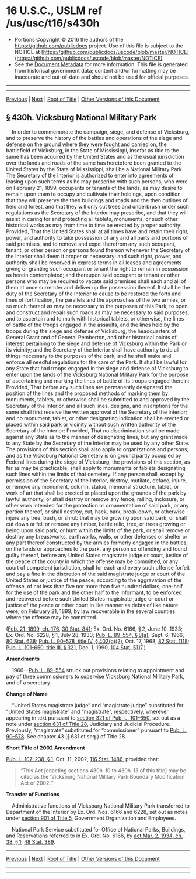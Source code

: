 ---
---

# 16 U.S.C., USLM ref /us/usc/t16/s430h

* Portions Copyright © 2016 the authors of the https://github.com/publicdocs project.
  Use of this file is subject to the NOTICE at [https://github.com/publicdocs/uscode/blob/master/NOTICE](https://github.com/publicdocs/uscode/blob/master/NOTICE)
* See the [Document Metadata](././../../../../..//README.md) for more information.
  This file is generated from historical government data; content and/or formatting may be inaccurate and out-of-date and should not be used for official purposes.

----------
----------

[Previous](./../../../../..//us/usc/t16/ch1/schLX/m__us_usc_t16_s430g–10.md) | [Next](./../../../../..//us/usc/t16/ch1/schLX/m__us_usc_t16_s430h–1.md) | [Root of Title](./../../../../../) | [Other Versions of this Document](https://publicdocs.github.io/go/links?ns=uslm&ref=%2Fus%2Fusc%2Ft16%2Fs430h)

## § 430h. Vicksburg National Military Park

    In order to commemorate the campaign, siege, and defense of Vicksburg, and to preserve the history of the battles and operations of the siege and defense on the ground where they were fought and carried on, the battlefield of Vicksburg, in the State of Mississippi, insofar as title to the same has been acquired by the United States and as the usual jurisdiction over the lands and roads of the same has heretofore been granted to the United States by the State of Mississippi, shall be a National Military Park. The Secretary of the Interior is authorized to enter into agreements of leasing upon such terms as he may prescribe with such persons, who were on February 21, 1899, occupants or tenants of the lands, as may desire to remain upon them to occupy and cultivate their holdings, upon condition that they will preserve the then buildings and roads and the then outlines of field and forest, and that they will only cut trees and underbrush under such regulations as the Secretary of the Interior may prescribe, and that they will assist in caring for and protecting all tablets, monuments, or such other historical works as may from time to time be erected by proper authority: Provided, That the United States shall at all times have and retain their right, power, and authority to take possession of any and all parts and portions of said premises, and to remove and expel therefrom any such occupant, tenant, or other person or persons found thereon whenever the Secretary of the Interior shall deem it proper or necessary; and such right, power, and authority shall be reserved in express terms in all leases and agreements giving or granting such occupant or tenant the right to remain in possession as herein contemplated; and thereupon said occupant or tenant or other persons who may be required to vacate said premises shall each and all of them at once surrender and deliver up the possession thereof. It shall be the duty of the Secretary of the Interior to cause to be restored the forts and lines of fortification, the parallels and the approaches of the two armies, or so much thereof as may be necessary to the purposes of this Park; to open and construct and repair such roads as may be necessary to said purposes, and to ascertain and to mark with historical tablets, or otherwise, the lines of battle of the troops engaged in the assaults, and the lines held by the troops during the siege and defense of Vicksburg, the headquarters of General Grant and of General Pemberton, and other historical points of interest pertaining to the siege and defense of Vicksburg within the Park or its vicinity; and the Secretary of the Interior shall have authority to do all things necessary to the purposes of the park, and he shall make and enforce all needful regulations for the care of the Park. It shall be lawful for any State that had troops engaged in the siege and defense of Vicksburg to enter upon the lands of the Vicksburg National Military Park for the purpose of ascertaining and marking the lines of battle of its troops engaged therein: Provided, That before any such lines are permanently designated the position of the lines and the proposed methods of marking them by monuments, tablets, or otherwise shall be submitted to and approved by the Secretary of the Interior, and all such lines, designs, and inscriptions for the same shall first receive the written approval of the Secretary of the Interior; and no monument, tablet, or other designating indication shall be erected or placed within said park or vicinity without such written authority of the Secretary of the Interior: Provided, That no discrimination shall be made against any State as to the manner of designating lines, but any grant made to any State by the Secretary of the Interior may be used by any other State. The provisions of this section shall also apply to organizations and persons; and as the Vicksburg National Cemetery is on ground partly occupied by Federal lines during the siege of Vicksburg, the provisions of this section, as far as may be practicable, shall apply to monuments or tablets designating such lines within the limits of that cemetery. If any person shall, except by permission of the Secretary of the Interior, destroy, mutilate, deface, injure, or remove any monument, column, statue, memorial structure, tablet, or work of art that shall be erected or placed upon the grounds of the park by lawful authority, or shall destroy or remove any fence, railing, inclosure, or other work intended for the protection or ornamentation of said park, or any portion thereof, or shall destroy, cut, hack, bark, break down, or otherwise injure any tree, bush, or shrub that may be growing upon said park, or shall cut down or fell or remove any timber, battle relic, tree, or trees growing or being upon said park, or hunt within the limits of the park, or shall remove or destroy any breastworks, earthworks, walls, or other defenses or shelter or any part thereof constructed by the armies formerly engaged in the battles, on the lands or approaches to the park, any person so offending and found guilty thereof, before any United States magistrate judge or court, justice of the peace of the county in which the offense may be committed, or any court of competent jurisdiction, shall for each and every such offense forfeit and pay a fine in the discretion of the said magistrate judge or court of the United States or justice of the peace, according to the aggravation of the offense, of not less than five nor more than five hundred dollars, one-half for the use of the park and the other half to the informant, to be enforced and recovered before such United States magistrate judge or court or justice of the peace or other court in like manner as debts of like nature were, on February 21, 1899, by law recoverable in the several counties where the offense may be committed.

([Feb. 21, 1899, ch. 176][/us/act/1899-02-21/ch176], [30 Stat. 841][/us/stat/30/841]; Ex. Ord. No. 6166, § 2, June 10, 1933; Ex. Ord. No. 6228, § 1, July 28, 1933; [Pub. L. 89–554, § 8(a)][/us/pl/89/554/s8/a], Sept. 6, 1966, [80 Stat. 638][/us/stat/80/638]; [Pub. L. 90–578, title IV, § 402(b)(2)][/us/pl/90/578/s402/b/2], Oct. 17, 1968, [82 Stat. 1118][/us/stat/82/1118]; [Pub. L. 101–650, title III, § 321][/us/pl/101/650/s321], Dec. 1, 1990, [104 Stat. 5117][/us/stat/104/5117].)

 __Amendments__ 

    1966—[Pub. L. 89–554][/us/pl/89/554] struck out provisions relating to appointment and pay of three commissioners to supervise Vicksburg National Military Park, and of a secretary.

 __Change of Name__ 

    “United States magistrate judge” and “magistrate judge” substituted for “United States magistrate” and “magistrate”, respectively, wherever appearing in text pursuant to [section 321 of Pub. L. 101–650][/us/pl/101/650/s321], set out as a note under [section 631 of Title 28][/us/usc/t28/s631], Judiciary and Judicial Procedure. Previously, “magistrate” substituted for “commissioner” pursuant to [Pub. L. 90–578][/us/pl/90/578]. See chapter 43 (§ 631 et seq.) of Title 28.

 __Short Title of 2002 Amendment__ 

[Pub. L. 107–238, § 1][/us/pl/107/238/s1], Oct. 11, 2002, [116 Stat. 1486][/us/stat/116/1486], provided that: 

> “This Act \[enacting sections 430h–10 to 430h–13 of this title\] may be cited as the ‘Vicksburg National Military Park Boundary Modification Act of 2002’.”

 __Transfer of Functions__ 

    Administrative functions of Vicksburg National Military Park transferred to Department of the Interior by Ex. Ord. Nos. 6166 and 6228, set out as notes under [section 901 of Title 5][/us/usc/t5/s901], Government Organization and Employees.

    National Park Service substituted for Office of National Parks, Buildings, and Reservations referred to in Ex. Ord. No. 6166, by [act Mar. 2, 1934, ch. 38, § 1][/us/act/1934-03-02/ch38/s1], [48 Stat. 389][/us/stat/48/389].

----------

[Previous](./../../../../..//us/usc/t16/ch1/schLX/m__us_usc_t16_s430g–10.md) | [Next](./../../../../..//us/usc/t16/ch1/schLX/m__us_usc_t16_s430h–1.md) | [Root of Title](./../../../../../) | [Other Versions of this Document](https://publicdocs.github.io/go/links?ns=uslm&ref=%2Fus%2Fusc%2Ft16%2Fs430h)

----------
----------

[/us/act/1899-02-21/ch176]: https://publicdocs.github.io/go/links?ns=uslm&ref=%2Fus%2Fact%2F1899-02-21%2Fch176
[/us/stat/30/841]: https://publicdocs.github.io/go/links?ns=uslm&ref=%2Fus%2Fstat%2F30%2F841
[/us/pl/89/554/s8/a]: https://publicdocs.github.io/go/links?ns=uslm&ref=%2Fus%2Fpl%2F89%2F554%2Fs8%2Fa
[/us/stat/80/638]: https://publicdocs.github.io/go/links?ns=uslm&ref=%2Fus%2Fstat%2F80%2F638
[/us/pl/90/578/s402/b/2]: https://publicdocs.github.io/go/links?ns=uslm&ref=%2Fus%2Fpl%2F90%2F578%2Fs402%2Fb%2F2
[/us/stat/82/1118]: https://publicdocs.github.io/go/links?ns=uslm&ref=%2Fus%2Fstat%2F82%2F1118
[/us/pl/101/650/s321]: https://publicdocs.github.io/go/links?ns=uslm&ref=%2Fus%2Fpl%2F101%2F650%2Fs321
[/us/stat/104/5117]: https://publicdocs.github.io/go/links?ns=uslm&ref=%2Fus%2Fstat%2F104%2F5117
[/us/pl/89/554]: https://publicdocs.github.io/go/links?ns=uslm&ref=%2Fus%2Fpl%2F89%2F554
[/us/pl/101/650/s321]: https://publicdocs.github.io/go/links?ns=uslm&ref=%2Fus%2Fpl%2F101%2F650%2Fs321
[/us/usc/t28/s631]: https://publicdocs.github.io/go/links?ns=uslm&ref=%2Fus%2Fusc%2Ft28%2Fs631
[/us/pl/90/578]: https://publicdocs.github.io/go/links?ns=uslm&ref=%2Fus%2Fpl%2F90%2F578
[/us/pl/107/238/s1]: https://publicdocs.github.io/go/links?ns=uslm&ref=%2Fus%2Fpl%2F107%2F238%2Fs1
[/us/stat/116/1486]: https://publicdocs.github.io/go/links?ns=uslm&ref=%2Fus%2Fstat%2F116%2F1486
[/us/usc/t5/s901]: https://publicdocs.github.io/go/links?ns=uslm&ref=%2Fus%2Fusc%2Ft5%2Fs901
[/us/act/1934-03-02/ch38/s1]: https://publicdocs.github.io/go/links?ns=uslm&ref=%2Fus%2Fact%2F1934-03-02%2Fch38%2Fs1
[/us/stat/48/389]: https://publicdocs.github.io/go/links?ns=uslm&ref=%2Fus%2Fstat%2F48%2F389


